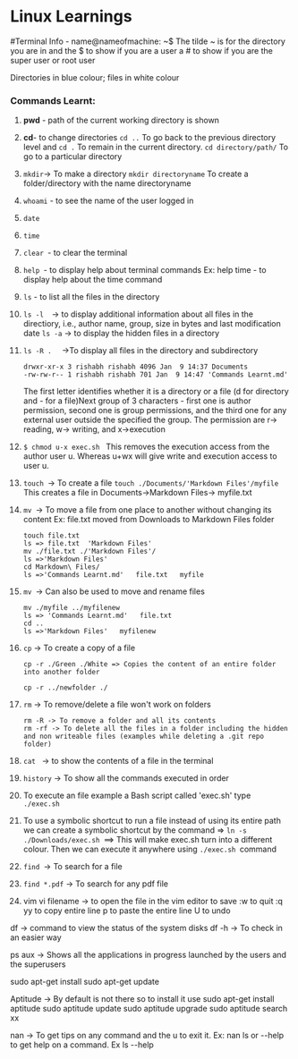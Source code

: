 # Linux Learnings

#Terminal Info - name@nameofmachine: ~$ 
The tilde ~ is for the directory you are in and the $ to show if you are a user a # to show if you are the super user or root user

Directories in blue colour; files in white colour

### Commands Learnt:

1. **pwd** - path of the current working directory is shown

2. **cd**- to change directories
   `cd ..`  To go back to the previous directory level and
   `cd .` To remain in the current directory.
   `cd directory/path/` To go to a particular directory



3. `mkdir`-> To make a directory
   `mkdir directoryname` To create a folder/directory with the name directoryname

4. `whoami` - to see the name of the user logged in

5. `date`

6. `time`

7. `clear `- to clear the terminal

8. `help `- to display help about terminal commands Ex: help time - to display help about the time command

9. `ls` - to list all the files in the directory

10. `ls -l  `-> to display additional information about all files in the directiory, i.e., author name, group, size in bytes and last modification date 
    `ls -a` -> to display the hidden files in a directory

11. `ls -R .  ` ->To display all files in the directory and subdirectory

    ```
    drwxr-xr-x 3 rishabh rishabh 4096 Jan  9 14:37 Documents
    -rw-rw-r-- 1 rishabh rishabh 701 Jan  9 14:47 'Commands Learnt.md'
    ```

    The first letter identifies whether it is a directory or a file (d for directory and - for a file)Next group of 3 characters - first one is author permission, second one is group permissions, and the third one for any external user outside the specified the group. The permission are r-> reading, w-> writing, and x->execution

12. `$ chmod u-x exec.sh ` This removes the execution access from the author user u. 
    Whereas u+wx will give write and execution access to user u.

13. `touch `-> To create a file
    `touch ./Documents/'Markdown Files'/myfile `  This creates a file in Documents->Markdown Files-> myfile.txt

14. `mv `-> To move a file from one place to another without changing its content
    Ex: file.txt moved from Downloads to Markdown Files folder

    ```
    touch file.txt
    ls => file.txt  'Markdown Files'
    mv ./file.txt ./'Markdown Files'/
    ls =>'Markdown Files'
    cd Markdown\ Files/
    ls =>'Commands Learnt.md'   file.txt   myfile
    ```

15. `mv `-> Can also be used to move and rename files

    ```
    mv ./myfile ../myfilenew
    ls => 'Commands Learnt.md'   file.txt
    cd ..
    ls =>'Markdown Files'   myfilenew
    ```

16. `cp` -> To create a copy of a file

    ```
    cp -r ./Green ./White => Copies the content of an entire folder into another folder
    
    cp -r ../newfolder ./
    ```

17. `rm` -> To remove/delete a file won't work on folders

    ```
    rm -R -> To remove a folder and all its contents
    rm -rf -> To delete all the files in a folder including the hidden and non writeable files (examples while deleting a .git repo folder)
    ```

18. `cat ` -> to show the contents of a file in the terminal

19. `history` -> To show all the commands executed in order

20. To execute an file example a Bash script called 'exec.sh'  type ` ./exec.sh` 

21. To use a symbolic shortcut to run a file instead of using its entire path we can create a symbolic shortcut by the command => `ln -s ./Downloads/exec.sh `==> This will make exec.sh turn into a different colour. Then we can execute it anywhere using `./exec.sh `command

22. `find `-> To search for a file

23. `find *.pdf` -> To search for any pdf file

24. vim
    vi filename -> to open the file in the vim editor
    to save :w
    to quit :q
    yy to copy entire line
    p to paste the entire line
    U to undo

 df -> command to view the status of the system disks
df -h -> To check in an easier way

ps aux -> Shows all the applications in progress launched by the users and the superusers

sudo apt-get install
sudo apt-get update

Aptitude -> By default is not there so to install it use 
sudo apt-get install aptitude
sudo aptitude update
sudo aptitude upgrade
sudo aptitude search xx

nan -> To get tips on any command and the u to exit it. Ex: nan ls
or --help  to get help on a command. Ex ls --help







